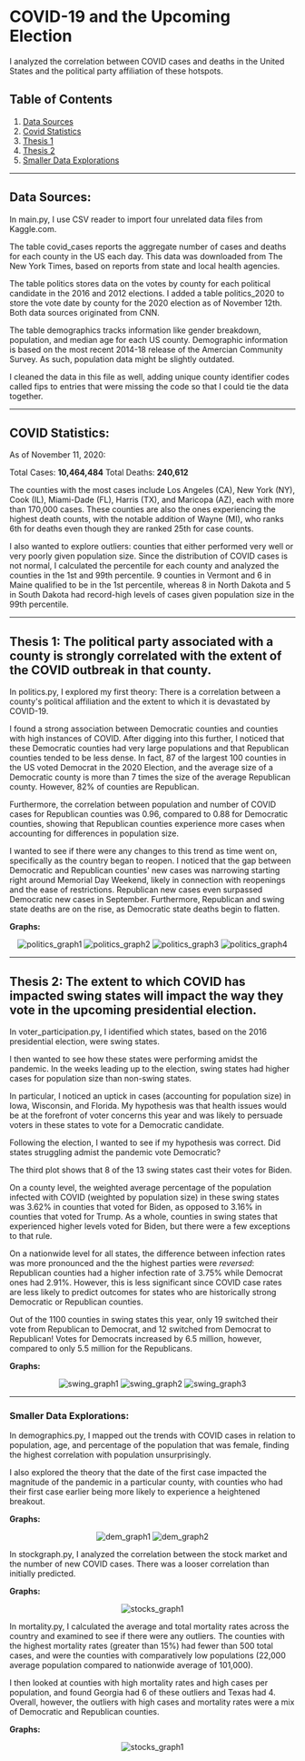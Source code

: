 # COVID-19 and the Upcoming Election
I analyzed the correlation between COVID cases and deaths in the United States and the political party affiliation of these hotspots.


## Table of Contents

1. [Data Sources](#data-sources)
2. [Covid Statistics](#covid-statistics)
3. [Thesis 1](#thesis-1-the-political-party-associated-with-a-county-is-strongly-correlated-with-the-extent-of-the-covid-outbreak-in-that-county)
4. [Thesis 2](#thesis-2-the-extent-to-which-covid-has-impacted-swing-states-will-impact-the-way-they-vote-in-the-upcoming-presidential-election)
5. [Smaller Data Explorations](#smaller-data-explorations)

---
## Data Sources: 

In main.py, I use CSV reader to import four unrelated data files from Kaggle.com. 

The table covid_cases reports the aggregate number of cases and deaths for each county in the US each day. This data was downloaded from The New York Times, based on reports from state and local health agencies.

The table politics stores data on the votes by county for each political candidate in the 2016 and 2012 elections. I added a table politics_2020 to store the vote date by county for the 2020 election as of November 12th. Both data sources originated from CNN.

The table demographics tracks information like gender breakdown, population, and median age for each US county. Demographic information is based on the most recent 2014-18 release of the Amercian Community Survey. As such, population data might be slightly outdated.

I cleaned the data in this file as well, adding unique county identifier codes called fips to entries that were missing the code so that I could tie the data together.    

---
## COVID Statistics: 

As of November 11, 2020:

Total Cases: <strong>10,464,484</strong>
Total Deaths: <strong>240,612</strong>

The counties with the most cases include Los Angeles (CA), New York (NY), Cook (IL), Miami-Dade (FL), Harris (TX), and Maricopa (AZ), each with more than 170,000 cases. These counties are also the ones experiencing the highest death counts, with the notable addition of Wayne (MI), who ranks 6th for deaths even though they are ranked 25th for case counts. 

I also wanted to explore outliers: counties that either performed very well or very poorly given population size. Since the distribution of COVID cases is not normal, I calculated the percentile for each county and analyzed the counties in the 1st and 99th percentile. 9 counties in Vermont and 6 in Maine qualified to be in the 1st percentile, whereas 8 in North Dakota and 5 in South Dakota had record-high levels of cases given population size in the 99th percentile. 

---

## Thesis 1: The political party associated with a county is strongly correlated with the extent of the COVID outbreak in that county. 

In politics.py, I explored my first theory: There is a correlation between a county's political affiliation and the extent to which it is devastated by COVID-19. 

I found a strong association between Democratic counties and counties with high instances of COVID. After digging into this further, I noticed that these Democratic counties had very large populations and that Republican counties tended to be less dense. In fact, 87 of the largest 100 counties in the US voted Democrat in the 2020 Election, and the average size of a Democratic county is more than 7 times the size of the average Republican county. However, 82% of counties are Republican.

Furthermore, the correlation between population and number of COVID cases for Republican counties was 0.96, compared to 0.88 for Democratic counties, showing that Republican counties experience more cases when accounting for differences in population size. 

I wanted to see if there were any changes to this trend as time went on, specifically as the country began to reopen. I noticed that the gap between Democratic and Republican counties' new cases was narrowing starting right around Memorial Day Weekend, likely in connection with reopenings and the ease of restrictions. Republican new cases even surpassed Democratic new cases in September. Furthermore, Republican and swing state deaths are on the rise, as Democratic state deaths begin to flatten. 

**Graphs:**

<div style="text-align: center">
    <img alt="politics_graph1" src="https://user-images.githubusercontent.com/70925521/99011694-adc9e800-251a-11eb-8e22-9c9bb9a6720a.png"/>
    <img alt="politics_graph2" src="https://user-images.githubusercontent.com/70925521/96490603-0e615000-120f-11eb-90f0-3082010d3403.png" />
    <img alt="politics_graph3" src="https://user-images.githubusercontent.com/70925521/99011715-b4f0f600-251a-11eb-87d6-d00ce8102acc.png" />
    <img alt="politics_graph4" src="https://user-images.githubusercontent.com/70925521/99011720-b7ebe680-251a-11eb-8dc9-1bafb57e7936.png" />

</div>

---

## Thesis 2: The extent to which COVID has impacted swing states will impact the way they vote in the upcoming presidential election.

In voter_participation.py, I identified which states, based on the 2016 presidential election, were swing states. 

I then wanted to see how these states were performing amidst the pandemic. In the weeks leading up to the election, swing states had higher cases for population size than non-swing states. 

In particular, I noticed an uptick in cases (accounting for population size) in Iowa, Wisconsin, and Florida. My hypothesis was that health issues would be at the forefront of voter concerns this year and was likely to persuade voters in these states to vote for a Democratic candidate.

Following the election, I wanted to see if my hypothesis was correct. Did states struggling admist the pandemic vote Democratic? 

The third plot shows that 8 of the 13 swing states cast their votes for Biden. 

On a county level, the weighted average percentage of the population infected with COVID (weighted by population size) in these swing states was 3.62% in counties that voted for Biden, as opposed to 3.16% in counties that voted for Trump. As a whole, counties in swing states that experienced higher levels voted for Biden, but there were a few exceptions to that rule. 

On a nationwide level for all states, the difference between infection rates was more pronounced and the the highest parties were <i>reversed</i>: Republican counties had a higher infection rate of 3.75% while Democrat ones had 2.91%. However, this is less significant since COVID case rates are less likely to predict outcomes for states who are historically strong Democratic or Republican counties. 

Out of the 1100 counties in swing states this year, only 19 switched their vote from Republican to Democrat, and 12 switched from Democrat to Republican! Votes for Democrats increased by 6.5 million, however, compared to only 5.5 million for the Republicans. 

**Graphs:** 

<div style="text-align: center">
    <img alt="swing_graph1" src="https://user-images.githubusercontent.com/70925521/96514232-5beeb480-1231-11eb-8a5a-d5593f8a8f81.png"/>
    <img alt="swing_graph2" src="https://user-images.githubusercontent.com/70925521/99010513-182d5900-2518-11eb-81a3-569f80b7a4d0.png" />
    <img alt="swing_graph3" src="https://user-images.githubusercontent.com/70925521/99027784-0d84bb00-253c-11eb-8616-f0a3e049ad8d.png" />

</div>

---

### Smaller Data Explorations:

In demographics.py, I mapped out the trends with COVID cases in relation to population, age, and percentage of the population that was female, finding the highest correlation with population unsurprisingly. 

I also explored the theory that the date of the first case impacted the magnitude of the pandemic in a particular county, with counties who had their first case earlier being more likely to experience a heightened breakout. 

**Graphs:** 

<div style="text-align: center">
    <img alt="dem_graph1" src="https://user-images.githubusercontent.com/70925521/96491002-9f382b80-120f-11eb-9645-e75364cb34cc.png"/>
    <img alt="dem_graph2" src="https://user-images.githubusercontent.com/70925521/96489871-094fd100-120e-11eb-88d8-f84ba8fb77dd.png"/>

</div>

In stockgraph.py, I analyzed the correlation between the stock market and the number of new COVID cases. There was a looser correlation than initially predicted. 

**Graphs:** 

<div style="text-align: center">
    <img alt="stocks_graph1" src="https://user-images.githubusercontent.com/70925521/96514263-6610b300-1231-11eb-8c46-761a479c257c.png"/>

</div>

In mortality.py, I calculated the average and total mortality rates across the country and examined to see if there were any outliers. The counties with the highest mortality rates (greater than 15%) had fewer than 500 total cases, and were the counties with comparatively low populations (22,000 average population compared to nationwide average of 101,000). 

I then looked at counties with high mortality rates and high cases per population, and found Georgia had 6 of these outliers and Texas had 4. Overall, however, the outliers with high cases and mortality rates were a mix of Democratic and Republican counties.  

**Graphs:** 
    
<div style="text-align: center">
    <img alt="stocks_graph1" src="https://user-images.githubusercontent.com/70925521/96489879-0b199480-120e-11eb-8f4f-a9525a7393ed.png"/>

</div>


    



